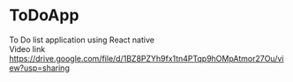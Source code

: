 # ToDoApp
To Do list application using React native
<br>
Video link 
https://drive.google.com/file/d/1BZ8PZYh9fx1tn4PTqp9hOMpAtmor27Ou/view?usp=sharing
